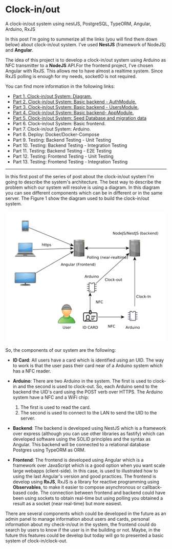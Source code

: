 
# Clock-in/out
A clock-in/out system using nestJS, PostgreSQL, TypeORM, Angular, Arduino, RxJS

In this post I'm going to summerize all the links (you will find them down below) about clock-in/out system. I’ve used **NestJS** (framework of NodeJS) and **Angular**.

The idea of this project is to develop a clock-in/out system using Arduino as NFC transmitter to a **NodeJS** API.For the frontend project, I’ve chosen Angular with RxJS. This allows me to have almost a realtime system. Since RxJS polling is enough for my needs, socketIO is not required.

You can find more information in the following links:

<ul>
  <li>
    <a href="https://carloscaballero.io/part-1-clock-in-out-system-diagram/">Part 1. Clock-in/out System: Diagram.</a>
  </li>
  <li>
    <a href="https://carloscaballero.io//part-2-clock-in-out-system-basic-backend/">Part 2. Clock-in/out System: Basic backend - AuthModule.</a>
  </li>
  <li>
    <a href="https://carloscaballero.io//part-3-clock-in-out-system-basic-backend-ii-usersmodule">Part 3. Clock-in/out System: Basic backend - UsersModule.</a>
  </li>
  <li>
    <a href="https://carloscaballero.io//part-4-clock-in-out-system-basic-backend-iii-appmodule">Part 4. Clock-in/out System: Basic backend- AppModule.</a>
  </li>
  <li>
    <a href="https://carloscaballero.io//part-5-clock-in-out-system-seed-database-and-migration-data/">Part 5. Clock-in/out System: Seed Database and migration data</a>
  </li>
  <li>Part 6. Clock-in/out System: Basic frontend.</li>
  <li>Part 7. Clock-in/out System: Arduino.</li>
  <li>Part 8. Deploy: Docker/Docker-Compose</li>
  <li>Part 9. Testing: Backend Testing - Unit Testing</li>
  <li>Part 10. Testing: Backend Testing - Integration Testing</li>
  <li>Part 11. Testing: Backend Testing - E2E Testing</li>
  <li>Part 12. Testing: Frontend Testing - Unit Testing</li>
  <li>Part 13. Testing: Frontend Testing - Integration Testing</li>
</ul>

--- 

In this first post of the series of post about the clock-in/out system I'm going to describe the system's architecture. The best way to describe the problem which our system will resolve is using a diagram. In this diagram you can see different components which can be in different or in the same server. The Figure 1 show the diagram used to build the clock-in/out system.


![Diagram](https://github.com/Caballerog/clock-in-out/blob/master/diagram.png?raw=true)

So, the components of our system are the following:

- **ID Card**: All users have a card which is identified using an UID. The way to work is that the user pass their card near of a Arduino system which has a NFC reader.
- **Arduino**: There are two Arduino in the system. The first is used to clock-in and the second is used to clock-out. So, each Arduino send to the backend the UID's card using the POST verb over HTTPS.  The Arduino system have a NFC and a WiFi chip:
  
    1. The first is used to read the card.
    2. The second is used to connect to the LAN to send the UID to the server.
   
- **Backend**: The backend is developed using NestJS which is a framework over express (although you can use other libraries as fastify) which can developed software using the SOLID principles and the syntax as Angular. This backend will be connected to a relational database Postgres using TypeORM as ORM.
- **Frontend**: The frontend is developed using Angular which is a framework over JavaScript which is a good option when you want scale large webapps (client-side). In this case, is used to illustrated how to using the last Angular's version and good practices. The frontend is develop using **RxJS**, RxJS is a library for reactive programming using **Observables**, to make it easier to compose asynchronous or callback-based code. The connection between frontend and backend could have been using sockets to obtain real-time but using polling you obtained a result as a socket (near real-time) but more easiest.

There are several components which could be developed in the future as an admin panel to manage information about users and cards, personal information about my check-in/out in the system, the frontend could do search by users to know if the user is in the building or not. Maybe, in the future this features could be develop but today will go to presented a basic system of clock-in/clock-out.

